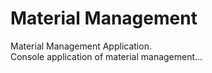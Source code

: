 # Material Management
Material Management Application.<br/>
Console application of material management...

